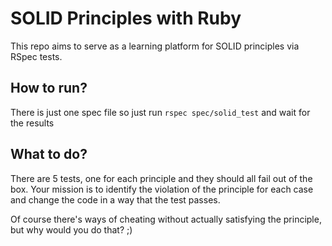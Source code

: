 # SOLID Principles with Ruby

This repo aims to serve as a learning platform for SOLID principles via RSpec tests.

## How to run?

There is just one spec file so just run `rspec spec/solid_test` and wait for the results

## What to do?

There are 5 tests, one for each principle and they should all fail out of the box.
Your mission is to identify the violation of the principle for each case and change the code in a way that the test passes.

Of course there's ways of cheating without actually satisfying the principle, but why would you do that? ;)
